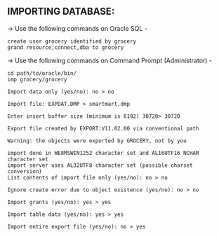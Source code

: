 IMPORTING DATABASE:
--------------------

-> Use the following commands on Oracle SQL -

```
create user grocery identified by grocery
grand resource,connect,dba to grocery
```

-> Use the following commands on Command Prompt (Administrator) -


```
cd path/to/oracle/bin/
imp grocery/grocery

Import data only (yes/no): no > no

Import file: EXPDAT.DMP > smartmart.dmp

Enter insert buffer size (minimum is 8192) 30720> 30720

Export file created by EXPORT:V11.02.00 via conventional path

Warning: the objects were exported by GROCERY, not by you

import done in WE8MSWIN1252 character set and AL16UTF16 NCHAR character set
import server uses AL32UTF8 character set (possible charset conversion)
List contents of import file only (yes/no): no > no

Ignore create error due to object existence (yes/no): no > no

Import grants (yes/no): yes > yes

Import table data (yes/no): yes > yes

Import entire export file (yes/no): no > yes
```
